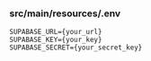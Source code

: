 ### src/main/resources/.env
```dotenv
SUPABASE_URL={your_url}
SUPABASE_KEY={your_key}
SUPABASE_SECRET={your_secret_key}
```